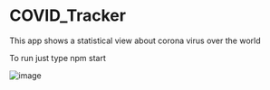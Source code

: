 # COVID_Tracker
This app shows a statistical view about corona virus over the world

To run just type npm start

![image](https://user-images.githubusercontent.com/13622306/161431649-9094b9ef-786f-422c-bd33-6c2c4bf8c18d.png)
